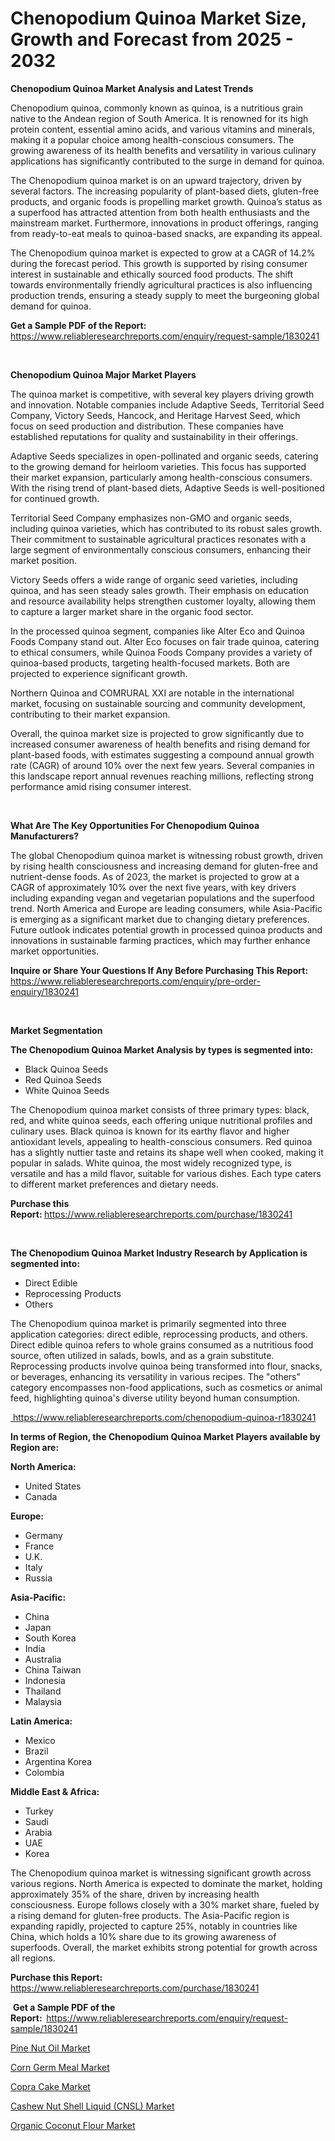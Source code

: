 <p><h1>Chenopodium Quinoa Market Size, Growth and Forecast from 2025 - 2032</h1></p><p><strong>Chenopodium Quinoa Market Analysis and Latest Trends</strong></p>
<p><p>Chenopodium quinoa, commonly known as quinoa, is a nutritious grain native to the Andean region of South America. It is renowned for its high protein content, essential amino acids, and various vitamins and minerals, making it a popular choice among health-conscious consumers. The growing awareness of its health benefits and versatility in various culinary applications has significantly contributed to the surge in demand for quinoa.</p><p>The Chenopodium quinoa market is on an upward trajectory, driven by several factors. The increasing popularity of plant-based diets, gluten-free products, and organic foods is propelling market growth. Quinoa’s status as a superfood has attracted attention from both health enthusiasts and the mainstream market. Furthermore, innovations in product offerings, ranging from ready-to-eat meals to quinoa-based snacks, are expanding its appeal.</p><p>The Chenopodium quinoa market is expected to grow at a CAGR of 14.2% during the forecast period. This growth is supported by rising consumer interest in sustainable and ethically sourced food products. The shift towards environmentally friendly agricultural practices is also influencing production trends, ensuring a steady supply to meet the burgeoning global demand for quinoa.</p></p>
<p><strong>Get a Sample PDF of the Report:&nbsp;</strong> <a href="https://www.reliableresearchreports.com/enquiry/request-sample/1830241?utm_campaign=28&utm_medium=2&utm_source=Github&utm_content=ia&utm_term=07042025&utm_id=chenopodium-quinoa">https://www.reliableresearchreports.com/enquiry/request-sample/1830241</a></p>
<p>&nbsp;</p>
<p><strong>Chenopodium Quinoa Major Market Players</strong></p>
<p><p>The quinoa market is competitive, with several key players driving growth and innovation. Notable companies include Adaptive Seeds, Territorial Seed Company, Victory Seeds, Hancock, and Heritage Harvest Seed, which focus on seed production and distribution. These companies have established reputations for quality and sustainability in their offerings.</p><p>Adaptive Seeds specializes in open-pollinated and organic seeds, catering to the growing demand for heirloom varieties. This focus has supported their market expansion, particularly among health-conscious consumers. With the rising trend of plant-based diets, Adaptive Seeds is well-positioned for continued growth.</p><p>Territorial Seed Company emphasizes non-GMO and organic seeds, including quinoa varieties, which has contributed to its robust sales growth. Their commitment to sustainable agricultural practices resonates with a large segment of environmentally conscious consumers, enhancing their market position.</p><p>Victory Seeds offers a wide range of organic seed varieties, including quinoa, and has seen steady sales growth. Their emphasis on education and resource availability helps strengthen customer loyalty, allowing them to capture a larger market share in the organic food sector.</p><p>In the processed quinoa segment, companies like Alter Eco and Quinoa Foods Company stand out. Alter Eco focuses on fair trade quinoa, catering to ethical consumers, while Quinoa Foods Company provides a variety of quinoa-based products, targeting health-focused markets. Both are projected to experience significant growth.</p><p>Northern Quinoa and COMRURAL XXI are notable in the international market, focusing on sustainable sourcing and community development, contributing to their market expansion.</p><p>Overall, the quinoa market size is projected to grow significantly due to increased consumer awareness of health benefits and rising demand for plant-based foods, with estimates suggesting a compound annual growth rate (CAGR) of around 10% over the next few years. Several companies in this landscape report annual revenues reaching millions, reflecting strong performance amid rising consumer interest.</p></p>
<p>&nbsp;</p>
<p><strong>What Are The Key Opportunities For Chenopodium Quinoa Manufacturers?</strong></p>
<p><p>The global Chenopodium quinoa market is witnessing robust growth, driven by rising health consciousness and increasing demand for gluten-free and nutrient-dense foods. As of 2023, the market is projected to grow at a CAGR of approximately 10% over the next five years, with key drivers including expanding vegan and vegetarian populations and the superfood trend. North America and Europe are leading consumers, while Asia-Pacific is emerging as a significant market due to changing dietary preferences. Future outlook indicates potential growth in processed quinoa products and innovations in sustainable farming practices, which may further enhance market opportunities.</p></p>
<p><strong>Inquire or Share Your Questions If Any Before Purchasing This Report:</strong> <a href="https://www.reliableresearchreports.com/enquiry/pre-order-enquiry/1830241?utm_campaign=28&utm_medium=2&utm_source=Github&utm_content=ia&utm_term=07042025&utm_id=chenopodium-quinoa">https://www.reliableresearchreports.com/enquiry/pre-order-enquiry/1830241</a></p>
<p>&nbsp;</p>
<p><strong>Market Segmentation</strong></p>
<p><strong>The Chenopodium Quinoa Market Analysis by types is segmented into:</strong></p>
<p><ul><li>Black Quinoa Seeds</li><li>Red Quinoa Seeds</li><li>White Quinoa Seeds</li></ul></p>
<p><p>The Chenopodium quinoa market consists of three primary types: black, red, and white quinoa seeds, each offering unique nutritional profiles and culinary uses. Black quinoa is known for its earthy flavor and higher antioxidant levels, appealing to health-conscious consumers. Red quinoa has a slightly nuttier taste and retains its shape well when cooked, making it popular in salads. White quinoa, the most widely recognized type, is versatile and has a mild flavor, suitable for various dishes. Each type caters to different market preferences and dietary needs.</p></p>
<p><strong>Purchase this Report:&nbsp;</strong><a href="https://www.reliableresearchreports.com/purchase/1830241?utm_campaign=28&utm_medium=2&utm_source=Github&utm_content=ia&utm_term=07042025&utm_id=chenopodium-quinoa">https://www.reliableresearchreports.com/purchase/1830241</a></p>
<p>&nbsp;</p>
<p><strong>The Chenopodium Quinoa Market Industry Research by Application is segmented into:</strong></p>
<p><ul><li>Direct Edible</li><li>Reprocessing Products</li><li>Others</li></ul></p>
<p><p>The Chenopodium quinoa market is primarily segmented into three application categories: direct edible, reprocessing products, and others. Direct edible quinoa refers to whole grains consumed as a nutritious food source, often utilized in salads, bowls, and as a grain substitute. Reprocessing products involve quinoa being transformed into flour, snacks, or beverages, enhancing its versatility in various recipes. The "others" category encompasses non-food applications, such as cosmetics or animal feed, highlighting quinoa's diverse utility beyond human consumption.</p></p>
<p><a href="https://www.reliableresearchreports.com/chenopodium-quinoa-r1830241?utm_campaign=28&utm_medium=2&utm_source=Github&utm_content=ia&utm_term=07042025&utm_id=chenopodium-quinoa">&nbsp;https://www.reliableresearchreports.com/chenopodium-quinoa-r1830241</a></p>
<p><strong>In terms of Region, the Chenopodium Quinoa Market Players available by Region are:</strong></p>
<p>
    <p> <strong> North America: </strong>
        <ul>
            <li>United States</li>
            <li>Canada</li>
        </ul>
        </p> 
    <p> <strong> Europe: </strong>
        <ul>
            <li>Germany</li>
            <li>France</li>
            <li>U.K.</li>
            <li>Italy</li>
            <li>Russia</li>
        </ul>
        </p> 
    <p> <strong> Asia-Pacific: </strong>
        <ul>
            <li>China</li>
            <li>Japan</li>
            <li>South Korea</li>
            <li>India</li>
            <li>Australia</li>
            <li>China Taiwan</li>
            <li>Indonesia</li>
            <li>Thailand</li>
            <li>Malaysia</li>
        </ul>
        </p> 
    <p> <strong> Latin America: </strong>
        <ul>
            <li>Mexico</li>
            <li>Brazil</li>
            <li>Argentina Korea</li>
            <li>Colombia</li>
        </ul>
        </p> 
    <p> <strong> Middle East & Africa: </strong>
        <ul>
            <li>Turkey</li>
            <li>Saudi</li>
            <li>Arabia</li>
            <li>UAE</li>
            <li>Korea</li>
        </ul>
    </p>
    </p>
<p><p>The Chenopodium quinoa market is witnessing significant growth across various regions. North America is expected to dominate the market, holding approximately 35% of the share, driven by increasing health consciousness. Europe follows closely with a 30% market share, fueled by a rising demand for gluten-free products. The Asia-Pacific region is expanding rapidly, projected to capture 25%, notably in countries like China, which holds a 10% share due to its growing awareness of superfoods. Overall, the market exhibits strong potential for growth across all regions.</p></p>
<p><strong>Purchase this Report: </strong><a href="https://www.reliableresearchreports.com/purchase/1830241?utm_campaign=28&utm_medium=2&utm_source=Github&utm_content=ia&utm_term=07042025&utm_id=chenopodium-quinoa">https://www.reliableresearchreports.com/purchase/1830241</a></p>
<p>&nbsp;<strong>Get a Sample PDF of the Report:&nbsp;&nbsp;</strong><a href="https://www.reliableresearchreports.com/enquiry/request-sample/1830241?utm_campaign=28&utm_medium=2&utm_source=Github&utm_content=ia&utm_term=07042025&utm_id=chenopodium-quinoa">https://www.reliableresearchreports.com/enquiry/request-sample/1830241</a></p>
<p><strong></strong></p>
<p><p><a href="https://github.com/ximensbisade/Market-Research-Report-List-1/blob/main/pine-nut-oil-market.md?utm_campaign=28&utm_medium=2&utm_source=Github&utm_content=ia&utm_term=07042025&utm_id=chenopodium-quinoa">Pine Nut Oil Market</a></p><p><a href="https://github.com/amagloeaad54/Market-Research-Report-List-1/blob/main/corn-germ-meal-market.md?utm_campaign=28&utm_medium=2&utm_source=Github&utm_content=ia&utm_term=07042025&utm_id=chenopodium-quinoa">Corn Germ Meal Market</a></p><p><a href="https://github.com/chaiszepkadk/Market-Research-Report-List-1/blob/main/copra-cake-market.md?utm_campaign=28&utm_medium=2&utm_source=Github&utm_content=ia&utm_term=07042025&utm_id=chenopodium-quinoa">Copra Cake Market</a></p><p><a href="https://github.com/neiridionna/Market-Research-Report-List-1/blob/main/cashew-nut-shell-liquid-cnsl-market.md?utm_campaign=28&utm_medium=2&utm_source=Github&utm_content=ia&utm_term=07042025&utm_id=chenopodium-quinoa">Cashew Nut Shell Liquid (CNSL) Market</a></p><p><a href="https://github.com/oeungcolesh0/Market-Research-Report-List-1/blob/main/organic-coconut-flour-market.md?utm_campaign=28&utm_medium=2&utm_source=Github&utm_content=ia&utm_term=07042025&utm_id=chenopodium-quinoa">Organic Coconut Flour Market</a></p></p>